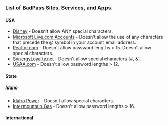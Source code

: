 ### List of BadPass Sites, Services, and Apps.

#### USA

* [Disney](https://disney.com) - Doesn't allow ANY special characters.
* [Microsoft Live.com Accounts](https://accounts.live.com) - Doesn't allow the use of any characters that precede the @ symbol in your account email address.
* [Realtor.com](https://realtore.com) - Doesn't allow password lengths > 15. Doesn't allow special characters.
* [SynergyLoyalty.net](https://synergyloyalty.net) - Doesn't allow special characters [#, &].
* [USAA.com](https://usaa.com) - Doesn't allow password lengths > 12.


#### State

##### Idaho

  * [Idaho Power](https://idahopower.com) - Doesn't allow special characters.
  * [Intermountain Gas](https://intgas.com) - Doesn't allow password lengths > 16.

#### International
